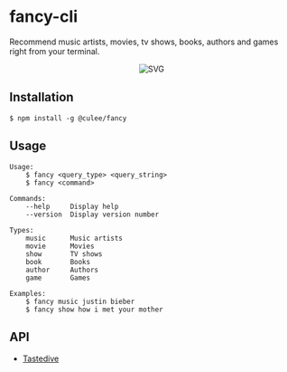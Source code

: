 # fancy-cli
Recommend music artists, movies, tv shows, books, authors and games right from your terminal.

<p align="center"><img src="https://culee.github.io/fancy-cli/asset/cli.svg" alt="SVG"></p>

## Installation
```
$ npm install -g @culee/fancy
```
## Usage
```
Usage:
	$ fancy <query_type> <query_string>
	$ fancy <command>

Commands:
	--help     Display help
	--version  Display version number

Types:
	music      Music artists
	movie      Movies
	show       TV shows
	book       Books
	author     Authors
	game       Games

Examples:
	$ fancy music justin bieber
	$ fancy show how i met your mother
```
## API
- [Tastedive]

[Tastedive]: <https://tastedive.com/>
